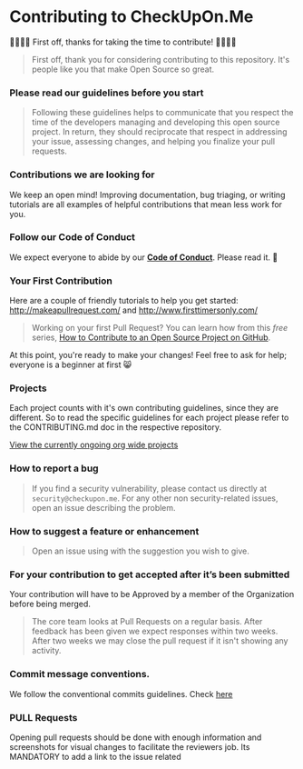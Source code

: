 # Contributing to CheckUpOn.Me

🎉🚀🙌🏻 First off, thanks for taking the time to contribute! 🙌🏻🚀🎉

> First off, thank you for considering contributing to this repository. It's people like you that make Open Source so great.

### Please read our guidelines before you start

> Following these guidelines helps to communicate that you respect the time of the developers managing and developing this open source project. In return, they should reciprocate that respect in addressing your issue, assessing changes, and helping you finalize your pull requests.

### Contributions we are looking for

We keep an open mind! Improving documentation, bug triaging, or writing tutorials are all examples of helpful contributions that mean less work for you.

### Follow our Code of Conduct

We expect everyone to abide by our [**Code of Conduct**](CODE_OF_CONDUCT.md). Please read it. 🤝

### Your First Contribution

Here are a couple of friendly tutorials to help you get started: http://makeapullrequest.com/ and http://www.firsttimersonly.com/

> Working on your first Pull Request? You can learn how from this _free_ series, [How to Contribute to an Open Source Project on GitHub](https://egghead.io/series/how-to-contribute-to-an-open-source-project-on-github).

At this point, you're ready to make your changes! Feel free to ask for help; everyone is a beginner at first :smile_cat:

### Projects

Each project counts with it's own contributing guidelines, since they are different.
So to read the specific guidelines for each project please refer to the CONTRIBUTING.md doc in the respective repository.

[View the currently ongoing org wide projects](https://app.zenhub.com/workspaces/checkuponme-5e8e3956beee58232ea519a4/board?repos=252629679,252606726,250885954,249560771)

### How to report a bug

> If you find a security vulnerability, please contact us directly at `security@checkupon.me`.
> For any other non security-related issues, open an issue describing the problem.

### How to suggest a feature or enhancement

> Open an issue using with the suggestion you wish to give.

### For your contribution to get accepted after it’s been submitted

Your contribution will have to be Approved by a member of the Organization before being merged.

> The core team looks at Pull Requests on a regular basis.
> After feedback has been given we expect responses within two weeks. After two weeks we may close the pull request if it isn't showing any activity.

### Commit message conventions.

We follow the conventional commits guidelines. Check [here](https://www.conventionalcommits.org/en/v1.0.0/)

### PULL Requests

Opening pull requests should be done with enough information and screenshots for visual changes to facilitate the reviewers job. Its MANDATORY to add a link to the issue related
